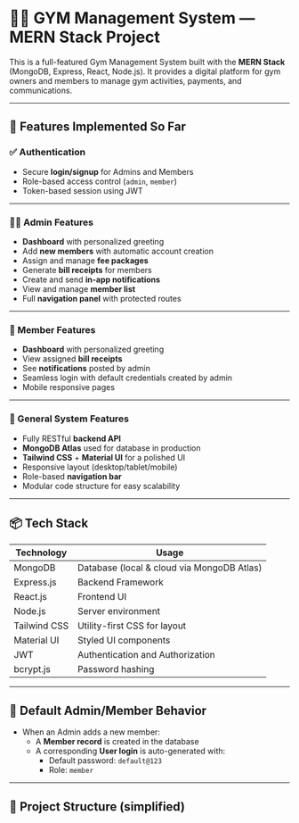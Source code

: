 # 🏋️‍♂️ GYM Management System — MERN Stack Project

This is a full-featured Gym Management System built with the **MERN Stack** (MongoDB, Express, React, Node.js). It provides a digital platform for gym owners and members to manage gym activities, payments, and communications.

---

## 🚀 Features Implemented So Far

### ✅ Authentication
- Secure **login/signup** for Admins and Members
- Role-based access control (`admin`, `member`)
- Token-based session using JWT

---

### 🧑‍💼 Admin Features
- **Dashboard** with personalized greeting
- Add **new members** with automatic account creation
- Assign and manage **fee packages**
- Generate **bill receipts** for members
- Create and send **in-app notifications**
- View and manage **member list**
- Full **navigation panel** with protected routes

---

### 🧍 Member Features
- **Dashboard** with personalized greeting
- View assigned **bill receipts**
- See **notifications** posted by admin
- Seamless login with default credentials created by admin
- Mobile responsive pages

---

### 🧱 General System Features
- Fully RESTful **backend API**
- **MongoDB Atlas** used for database in production
- **Tailwind CSS** + **Material UI** for a polished UI
- Responsive layout (desktop/tablet/mobile)
- Role-based **navigation bar**
- Modular code structure for easy scalability

---

## 📦 Tech Stack

| Technology | Usage |
|------------|--------|
| MongoDB    | Database (local & cloud via MongoDB Atlas) |
| Express.js | Backend Framework |
| React.js   | Frontend UI |
| Node.js    | Server environment |
| Tailwind CSS | Utility-first CSS for layout |
| Material UI | Styled UI components |
| JWT        | Authentication and Authorization |
| bcrypt.js  | Password hashing |

---

## 🔐 Default Admin/Member Behavior

- When an Admin adds a new member:
  - A **Member record** is created in the database
  - A corresponding **User login** is auto-generated with:
    - Default password: `default@123`
    - Role: `member`

---

## 📁 Project Structure (simplified)

